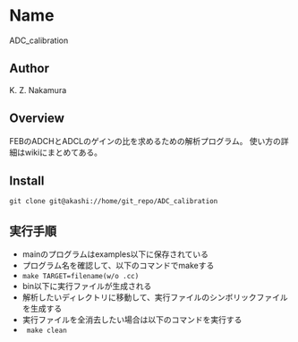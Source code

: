 # Name
ADC_calibration

## Author
K. Z. Nakamura

## Overview
FEBのADCHとADCLのゲインの比を求めるための解析プログラム。
使い方の詳細はwikiにまとめてある。

## Install
`git clone git@akashi://home/git_repo/ADC_calibration`

## 実行手順
- mainのプログラムはexamples以下に保存されている
- プログラム名を確認して、以下のコマンドでmakeする
 - `make TARGET=filename(w/o .cc)`
 - bin以下に実行ファイルが生成される
 - 解析したいディレクトリに移動して、実行ファイルのシンボリックファイルを生成する
- 実行ファイルを全消去したい場合は以下のコマンドを実行する
 - ` make clean`